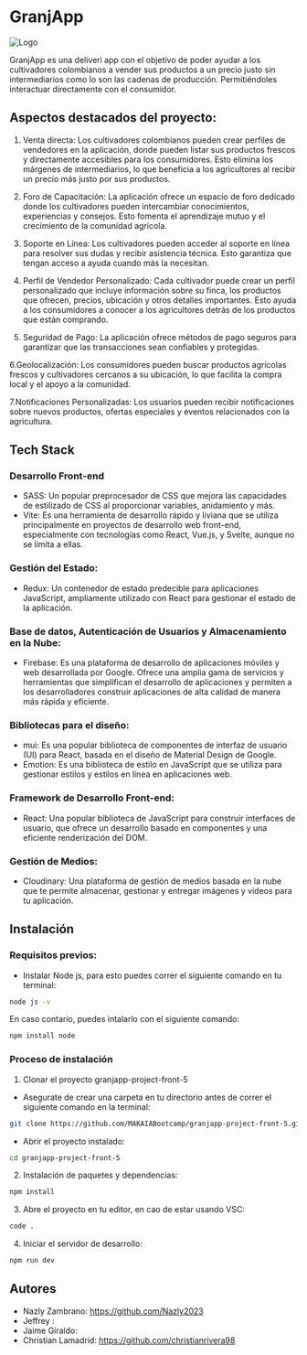 # GranjApp

![Logo](https://i.ibb.co/YkDp2XK/logo.jpg)


GranjApp es una deliveri app con el objetivo de poder ayudar a los cultivadores colombianos a vender sus productos a un precio justo sin intermediarios como lo son las cadenas de producción. Permitiéndoles interactuar directamente con el consumidor.

## Aspectos destacados del proyecto: 

1. Venta directa: Los cultivadores colombianos pueden crear perfiles de vendedores en la aplicación, donde pueden listar sus productos frescos y directamente accesibles para los consumidores. Esto elimina los márgenes de intermediarios, lo que beneficia a los agricultores al recibir un precio más justo por sus productos.
   
2. Foro de Capacitación: La aplicación ofrece un espacio de foro dedicado donde los cultivadores pueden intercambiar conocimientos, experiencias y consejos. Esto fomenta el aprendizaje mutuo y el crecimiento de la comunidad agrícola.

3. Soporte en Línea: Los cultivadores pueden acceder al soporte en línea para resolver sus dudas y recibir asistencia técnica. Esto garantiza que tengan acceso a ayuda cuando más la necesitan.

4. Perfil de Vendedor Personalizado: Cada cultivador puede crear un perfil personalizado que incluye información sobre su finca, los productos que ofrecen, precios, ubicación y otros detalles importantes. Esto ayuda a los consumidores a conocer a los agricultores detrás de los productos que están comprando.

5. Seguridad de Pago: La aplicación ofrece métodos de pago seguros para garantizar que las transacciones sean confiables y protegidas.

6.Geolocalización: Los consumidores pueden buscar productos agrícolas frescos y cultivadores cercanos a su ubicación, lo que facilita la compra local y el apoyo a la comunidad.

7.Notificaciones Personalizadas: Los usuarios pueden recibir notificaciones sobre nuevos productos, ofertas especiales y eventos relacionados con la agricultura.

## Tech Stack 

### Desarrollo Front-end

* SASS: Un popular preprocesador de CSS que mejora las capacidades de estilizado de CSS al proporcionar variables, anidamiento y más.
* Vite: Es una herramienta de desarrollo rápido y liviana que se utiliza principalmente en proyectos de desarrollo web front-end, especialmente con tecnologías como React, Vue.js, y Svelte, aunque no se limita a ellas.
  
### Gestión del Estado: 

* Redux: Un contenedor de estado predecible para aplicaciones JavaScript, ampliamente utilizado con React para gestionar el estado de la aplicación.

### Base de datos, Autenticación de Usuarios y Almacenamiento en la Nube:

* Firebase: Es una plataforma de desarrollo de aplicaciones móviles y web desarrollada por Google. Ofrece una amplia gama de servicios y herramientas que simplifican el desarrollo de aplicaciones y permiten a los desarrolladores construir aplicaciones de alta calidad de manera más rápida y eficiente.

### Bibliotecas para el diseño: 

* mui: Es una popular biblioteca de componentes de interfaz de usuario (UI) para React, basada en el diseño de Material Design de Google.
* Emotion: Es una biblioteca de estilo en JavaScript que se utiliza para gestionar estilos y estilos en línea en aplicaciones web.

### Framework de Desarrollo Front-end: 

* React: Una popular biblioteca de JavaScript para construir interfaces de usuario, que ofrece un desarrollo basado en componentes y una eficiente renderización del DOM.

### Gestión de Medios: 

* Cloudinary: Una plataforma de gestión de medios basada en la nube que te permite almacenar, gestionar y entregar imágenes y videos para tu aplicación.

## Instalación

### Requisitos previos: 

- Instalar Node js, para esto puedes correr el siguiente comando en tu terminal:

```bash
node js -v
```
En caso contario, puedes intalarlo con el siguiente comando: 

```bash
npm install node
```  
### Proceso de instalación 

1. Clonar el proyecto granjapp-project-front-5

  - Asegurate de crear una carpeta en tu directorio antes de correr el siguiente comando en la terminal:
     
```bash
git clone https://github.com/MAKAIABootcamp/granjapp-project-front-5.git
```
  - Abrir el proyecto instalado:
  
```bash
cd granjapp-project-front-5
```
2. Instalación de paquetes y dependencias:

```bash
npm install
```
3. Abre el proyecto en tu editor, en cao de estar usando VSC:

```bash
code .
```
4. Iniciar el servidor de desarrollo:

```bash
npm run dev
```

## Autores 

* Nazly Zambrano: https://github.com/Nazly2023
* Jeffrey :
* Jaime Giraldo: 
* Christian Lamadrid: https://github.com/christianrivera98


